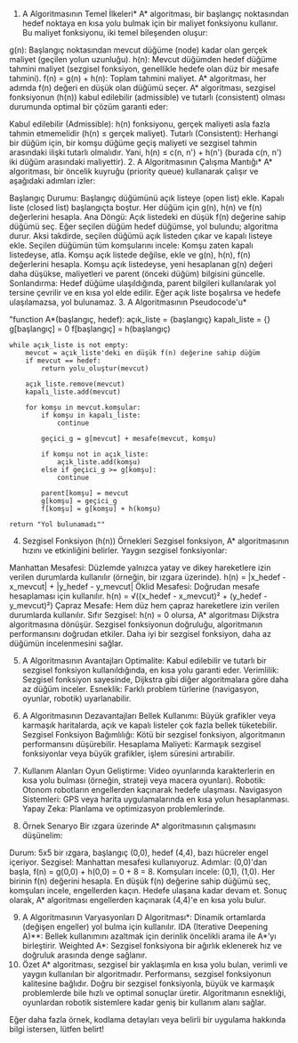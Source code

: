 1. A Algoritmasının Temel İlkeleri*
A* algoritması, bir başlangıç noktasından hedef noktaya en kısa yolu bulmak için bir maliyet fonksiyonu kullanır. Bu maliyet fonksiyonu, iki temel bileşenden oluşur:

g(n): Başlangıç noktasından mevcut düğüme (node) kadar olan gerçek maliyet (geçilen yolun uzunluğu).
h(n): Mevcut düğümden hedef düğüme tahmini maliyet (sezgisel fonksiyon, genellikle hedefe olan düz bir mesafe tahmini).
f(n) = g(n) + h(n): Toplam tahmini maliyet. A* algoritması, her adımda f(n) değeri en düşük olan düğümü seçer.
A* algoritması, sezgisel fonksiyonun (h(n)) kabul edilebilir (admissible) ve tutarlı (consistent) olması durumunda optimal bir çözüm garanti eder:

Kabul edilebilir (Admissible): h(n) fonksiyonu, gerçek maliyeti asla fazla tahmin etmemelidir (h(n) ≤ gerçek maliyet).
Tutarlı (Consistent): Herhangi bir düğüm için, bir komşu düğüme geçiş maliyeti ve sezgisel tahmin arasındaki ilişki tutarlı olmalıdır. Yani, h(n) ≤ c(n, n') + h(n') (burada c(n, n') iki düğüm arasındaki maliyettir).
2. A Algoritmasının Çalışma Mantığı*
A* algoritması, bir öncelik kuyruğu (priority queue) kullanarak çalışır ve aşağıdaki adımları izler:

Başlangıç Durumu:
Başlangıç düğümünü açık listeye (open list) ekle.
Kapalı liste (closed list) başlangıçta boştur.
Her düğüm için g(n), h(n) ve f(n) değerlerini hesapla.
Ana Döngü:
Açık listedeki en düşük f(n) değerine sahip düğümü seç.
Eğer seçilen düğüm hedef düğümse, yol bulundu; algoritma durur.
Aksi takdirde, seçilen düğümü açık listeden çıkar ve kapalı listeye ekle.
Seçilen düğümün tüm komşularını incele:
Komşu zaten kapalı listedeyse, atla.
Komşu açık listede değilse, ekle ve g(n), h(n), f(n) değerlerini hesapla.
Komşu açık listedeyse, yeni hesaplanan g(n) değeri daha düşükse, maliyetleri ve parent (önceki düğüm) bilgisini güncelle.
Sonlandırma:
Hedef düğüme ulaşıldığında, parent bilgileri kullanılarak yol tersine çevrilir ve en kısa yol elde edilir.
Eğer açık liste boşalırsa ve hedefe ulaşılamazsa, yol bulunamaz.
3. A Algoritmasının Pseudocode'u*

"function A*(başlangıç, hedef):
    açık_liste = {başlangıç}
    kapalı_liste = {}
    g[başlangıç] = 0
    f[başlangıç] = h(başlangıç)
    
    while açık_liste is not empty:
        mevcut = açık_liste'deki en düşük f(n) değerine sahip düğüm
        if mevcut == hedef:
            return yolu_oluştur(mevcut)
        
        açık_liste.remove(mevcut)
        kapalı_liste.add(mevcut)
        
        for komşu in mevcut.komşular:
            if komşu in kapalı_liste:
                continue
                
            geçici_g = g[mevcut] + mesafe(mevcut, komşu)
            
            if komşu not in açık_liste:
                açık_liste.add(komşu)
            else if geçici_g >= g[komşu]:
                continue
                
            parent[komşu] = mevcut
            g[komşu] = geçici_g
            f[komşu] = g[komşu] + h(komşu)
    
    return "Yol bulunamadı""
    
4. Sezgisel Fonksiyon (h(n)) Örnekleri
Sezgisel fonksiyon, A* algoritmasının hızını ve etkinliğini belirler. Yaygın sezgisel fonksiyonlar:

Manhattan Mesafesi: Düzlemde yalnızca yatay ve dikey hareketlere izin verilen durumlarda kullanılır (örneğin, bir ızgara üzerinde).
h(n) = |x_hedef - x_mevcut| + |y_hedef - y_mevcut|
Öklid Mesafesi: Doğrudan mesafe hesaplaması için kullanılır.
h(n) = √((x_hedef - x_mevcut)² + (y_hedef - y_mevcut)²)
Çapraz Mesafe: Hem düz hem çapraz hareketlere izin verilen durumlarda kullanılır.
Sıfır Sezgisel: h(n) = 0 olursa, A* algoritması Dijkstra algoritmasına dönüşür.
Sezgisel fonksiyonun doğruluğu, algoritmanın performansını doğrudan etkiler. Daha iyi bir sezgisel fonksiyon, daha az düğümün incelenmesini sağlar.

5. A Algoritmasının Avantajları
Optimalite: Kabul edilebilir ve tutarlı bir sezgisel fonksiyon kullanıldığında, en kısa yolu garanti eder.
Verimlilik: Sezgisel fonksiyon sayesinde, Dijkstra gibi diğer algoritmalara göre daha az düğüm inceler.
Esneklik: Farklı problem türlerine (navigasyon, oyunlar, robotik) uyarlanabilir.

6. A Algoritmasının Dezavantajları
Bellek Kullanımı: Büyük grafikler veya karmaşık haritalarda, açık ve kapalı listeler çok fazla bellek tüketebilir.
Sezgisel Fonksiyon Bağımlılığı: Kötü bir sezgisel fonksiyon, algoritmanın performansını düşürebilir.
Hesaplama Maliyeti: Karmaşık sezgisel fonksiyonlar veya büyük grafikler, işlem süresini artırabilir.

7. Kullanım Alanları
Oyun Geliştirme: Video oyunlarında karakterlerin en kısa yolu bulması (örneğin, strateji veya macera oyunları).
Robotik: Otonom robotların engellerden kaçınarak hedefe ulaşması.
Navigasyon Sistemleri: GPS veya harita uygulamalarında en kısa yolun hesaplanması.
Yapay Zeka: Planlama ve optimizasyon problemlerinde.

8. Örnek Senaryo
Bir ızgara üzerinde A* algoritmasının çalışmasını düşünelim:

Durum: 5x5 bir ızgara, başlangıç (0,0), hedef (4,4), bazı hücreler engel içeriyor.
Sezgisel: Manhattan mesafesi kullanıyoruz.
Adımlar:
(0,0)'dan başla, f(n) = g(0,0) + h(0,0) = 0 + 8 = 8.
Komşuları incele: (0,1), (1,0). Her birinin f(n) değerini hesapla.
En düşük f(n) değerine sahip düğümü seç, komşuları incele, engellerden kaçın.
Hedefe ulaşana kadar devam et.
Sonuç olarak, A* algoritması engellerden kaçınarak (4,4)'e en kısa yolu bulur.

9. A Algoritmasının Varyasyonları
D Algoritması*: Dinamik ortamlarda (değişen engeller) yol bulma için kullanılır.
IDA (Iterative Deepening A)**: Bellek kullanımını azaltmak için derinlik öncelikli arama ile A*’yı birleştirir.
Weighted A*: Sezgisel fonksiyona bir ağırlık eklenerek hız ve doğruluk arasında denge sağlanır.
10. Özet
A* algoritması, sezgisel bir yaklaşımla en kısa yolu bulan, verimli ve yaygın kullanılan bir algoritmadır. Performansı, sezgisel fonksiyonun kalitesine bağlıdır. Doğru bir sezgisel fonksiyonla, büyük ve karmaşık problemlerde bile hızlı ve optimal sonuçlar üretir. Algoritmanın esnekliği, oyunlardan robotik sistemlere kadar geniş bir kullanım alanı sağlar.

Eğer daha fazla örnek, kodlama detayları veya belirli bir uygulama hakkında bilgi istersen, lütfen belirt!
